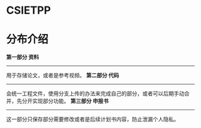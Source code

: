 # CSIETPP
# 分布介绍
**第一部分 资料**
***
  用于存储论文，或者是参考视频。
**第二部分 代码**
***
  会统一工程文件，使用分支上传的办法来完成自己的部分，或者可以后期手动合并，先分开实现部分功能。
**第三部分 申报书**
***
  这一部分只保存部分需要修改或者是后续计划书内容，防止泄漏个人隐私。
